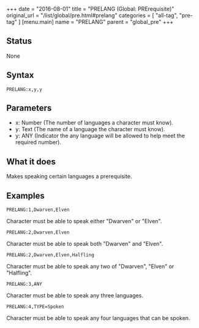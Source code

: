+++
date = "2016-08-01"
title = "PRELANG (Global: PRErequisite)"
original_url = "/list/global/pre.html#prelang"
categories = [ "all-tag", "pre-tag" ]
[menu.main]
    name = "PRELANG"
    parent = "global_pre"
+++

## Status

None

## Syntax

`PRELANG:x,y,y`

## Parameters

-   x: Number (The number of languages a character
    must know).
-   y: Text (The name of a language the character
    must know).
-   y: ANY (Indicator the any language will be allowed
    to help meet the required number).



What it does
------------

Makes speaking certain languages a prerequisite.

Examples
--------

`PRELANG:1,Dwarven,Elven`

Character must be able to speak either "Dwarven" or "Elven".

`PRELANG:2,Dwarven,Elven`

Character must be able to speak both "Dwarven" and "Elven".

`PRELANG:2,Dwarven,Elven,Halfling`

Character must be able to speak any two of "Dwarven", "Elven" or
"Halfling".

`PRELANG:3,ANY`

Character must be able to speak any three languages.

`PRELANG:4,TYPE=Spoken`

Character must be able to speak any four languages that can be spoken.

